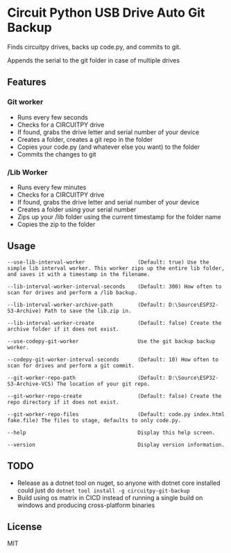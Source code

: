 # Circuit Python USB Drive Auto Git Backup

Finds circuitpy drives, backs up code.py, and commits to git.

Appends the serial to the git folder in case of multiple drives

## Features

### Git worker

- Runs every few seconds
- Checks for a CIRCUITPY drive
- If found, grabs the drive letter and serial number of your device
- Creates a folder, creates a git repo in the folder
- Copies your code.py (and whatever else you want) to the folder
- Commits the changes to git

### /Lib Worker

- Runs every few minutes
- Checks for a CIRCUITPY drive
- If found, grabs the drive letter and serial number of your device
- Creates a folder using your serial number
- Zips up your /lib folder using the current timestamp for the folder name
- Copies the zip to the folder

## Usage

```
--use-lib-interval-worker                 (Default: true) Use the simple lib interval worker. This worker zips up the entire lib folder, and saves it with a timestamp in the filename.

--lib-interval-worker-interval-seconds    (Default: 300) How often to scan for drives and perform a /lib backup.

--lib-interval-worker-archive-path        (Default: D:\Source\ESP32-S3-Archive) Path to save the lib.zip in.

--lib-interval-worker-create              (Default: false) Create the archive folder if it does not exist.

--use-codepy-git-worker                   Use the git backup backup worker.

--codepy-git-worker-interval-seconds      (Default: 10) How often to scan for drives and perform a git commit.

--git-worker-repo-path                    (Default: D:\Source\ESP32-S3-Archive-VCS) The location of your git repo.

--git-worker-repo-create                  (Default: false) Create the repo directory if it does not exist.

--git-worker-repo-files                   (Default: code.py index.html fake.file) The files to stage, defaults to only code.py.

--help                                    Display this help screen.

--version                                 Display version information.
```  

## TODO

- Release as a dotnet tool on nuget, so anyone with dotnet core installed could just do `dotnet tool install -g circuitpy-git-backup`
- Build using os matrix in CICD instead of running a single build on windows and producing cross-platform binaries

## License

MIT